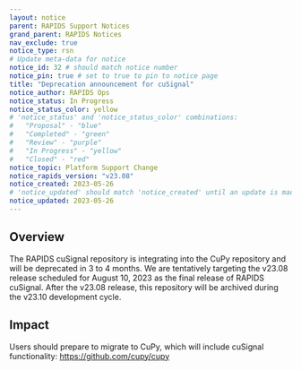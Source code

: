 ```yaml
---
layout: notice
parent: RAPIDS Support Notices
grand_parent: RAPIDS Notices
nav_exclude: true
notice_type: rsn
# Update meta-data for notice
notice_id: 32 # should match notice number
notice_pin: true # set to true to pin to notice page
title: "Deprecation announcement for cuSignal"
notice_author: RAPIDS Ops
notice_status: In Progress
notice_status_color: yellow
# 'notice_status' and 'notice_status_color' combinations:
#   "Proposal" - "blue"
#   "Completed" - "green"
#   "Review" - "purple"
#   "In Progress" - "yellow"
#   "Closed" - "red"
notice_topic: Platform Support Change
notice_rapids_version: "v23.08"
notice_created: 2023-05-26
# 'notice_updated' should match 'notice_created' until an update is made
notice_updated: 2023-05-26
---
```


## Overview

The RAPIDS cuSignal repository is integrating into the CuPy repository and will be deprecated in 3 to 4 months. We are tentatively targeting the v23.08 release scheduled for August 10, 2023 as the final release of RAPIDS cuSignal. After the v23.08 release, this repository will be archived during the v23.10 development cycle.


## Impact
Users should prepare to migrate to CuPy, which will include cuSignal functionality: https://github.com/cupy/cupy
